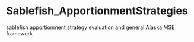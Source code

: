 # Sablefish_ApportionmentStrategies
sablefish apportionment strategy evaluation and general Alaska MSE framework
